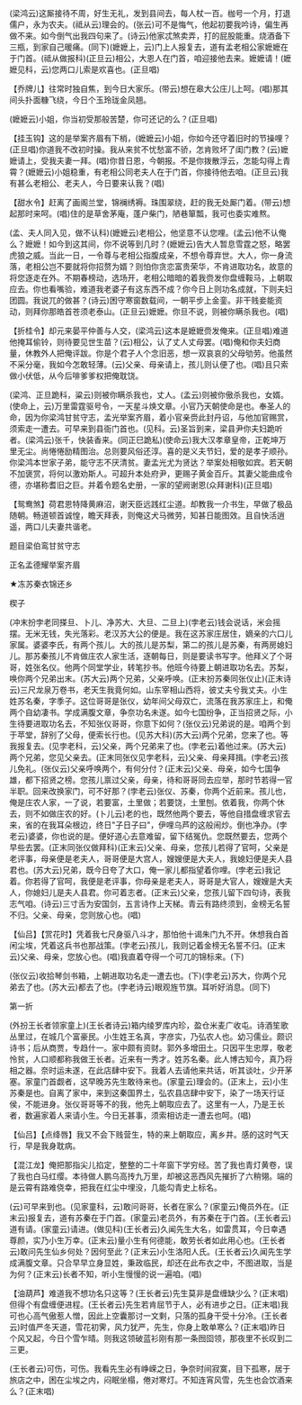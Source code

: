 <!-- { "loadSidebar": true } -->
(梁鸿云)这厮接待不周，好生无礼，发到县间去，每人杖一百。枷号一个月，打退儒户，永为农夫。(祗从云)理会的。(张云)可不是悔气，他起初要我吟诗，偏生再做不来。如今倒气出我四句来了。(诗云)他家忒煞卖弄，打的屁股能重。烧酒备下三瓶，到家自己暖痛。(同下)(嬷嬷上，云)门上人报复去，道有孟老相公家嬷嬷在于门首。(祗从做报科)(正旦云)相公，大恩人在门首，咱迎接他去来。嬷嬷请！(嬷嬷见科，云)您两口儿索是欢喜也。(正旦唱)

【乔牌儿】往常时独自焦，到今日大家乐。(带云)想在皋大公庄儿上呵。(唱)那其间头扑面糠飞绕，今日个玉玲珑金凤翘。

(嬷嬷云)小姐，你当初受那般苦楚，你可还记的么？(正旦唱)

【挂玉钩】这的是举案齐眉有下梢，(嬷嬷云)小姐，你如今还守着旧时的节操哩？(正旦唱)你道我不改初时操。我从来贫不忧愁富不骄，怎肯败坏了闺门教？(云)嬷嬷请上，受我夫妻一拜。(唱)你昔日恩，今朝报。不是你拨散浮云，怎能勾得上青霄？(嬷嬷云)小姐稳重，有老相公同老夫人在于门首，你接待他去咱。(正旦云)我有甚么老相公、老夫人，今日要来认我？(唱)

【甜水令】赶离了画阁兰堂，锦襕绣褥。珠围翠绕，赶的我无处厮门着。(带云)想起那时来呵。(唱)住的是草舍茅庵，蓬户柴门，陋巷箪瓢，我可也委实难熬。

(孟、夫人同入见，做不认科)(嬷嬷云)老相公，他坚意不认您哩。(孟云)他不认俺么？嬷嬷！如今到这其间，你不说等到几时？(嬷嬷云)告大人暂息雪霆之怒，略罢虎狼之威。当此一日，一令尊与老相公指腹成亲，不想令尊弃世。大人，你一身流落，老相公岂不要就将你招赘为婿？则怕你贪恋富贵荣华，不肯进取功名，故意的将您逐走在外。不期春榜动，选场开，老相公暗暗的着我赍发你盘缠鞍马，上朝取应去。你也看嘴验，难道我老婆子有这东西不成？你今日上则功名成就，下则夫妇团圆。我说兀的做甚？(诗云)困守寒窗数载间，一朝平步上金銮。非干贱妾能资动，则拜你那皓首苍须老泰山。(正旦云)嬷嬷。你旦不说，则被你瞒杀我也。(唱)

【折桂令】却元来晏平仲善与人交，(梁鸿云)这本是嬷嬷赍发俺来。(正旦唱)难道他掩耳偷铃，则待要见世生苗？(云)相公，认了丈人丈母罢。(唱)俺和你夫妇商量，休教外人把俺评跋。你是个君子人个念旧恶，想一双哀哀的父母劬劳。他虽然不采分毫，我如今怎敢轻薄。(云)父亲、母亲请上，孩儿则认便了也。(唱)且只索做小伏低，从今后啡爹爹权把俺耽饶。

(梁鸿、正旦跪科，粱云)则被你瞒杀我也，丈人。(孟云)则被你傲杀我也，女婿。(使命上，云)万里雷霆驱号令，一天星斗焕文章。小官乃天朝使命是也。奉圣人的命，因为你梁鸿甘贫守志，孟光举案齐眉，着小官亲赍此封丹诏，与他加官赐赏，须索走一遭去。可早来到县衙门首也。(见科。云)圣旨到来，梁县尹你夫妇跪听者。(梁鸿云)张千，快装香来。(同正巳跪私)(使命云)我大汉孝章皇帝，正乾坤万里无尘。尚惓惓励精图治。总则要风俗还淳。喜的是义夫节妇，爱的是孝子顺孙。你梁鸿本世家子弟，能守志不厌清贫。妻孟光尤为贤达？举案处相敬如宾。若天朝不加褒赏，将何以激劝斯人。可超升本处府尹，更赐子黄金百斤。其妻父能曲成令德，亦堪称耆旧之巨。并着令题名史册，一家的望阙谢恩(众拜谢科)(正旦唱)

【鸳鸯煞】荷君恩特降黄麻沼，谢天臣远践红尘道。却教我一介书生，早做了极品随朝。畅道顿首诚惶，瞻天拜表，则俺这犬马微劳，知甚日能图效。且自快活逍遥，两口儿夫妻共谐老。

题目梁伯鸾甘贫守志

正名孟德耀举案齐眉
　




★冻苏秦衣锦还乡

楔子

(冲末扮孛老同搽旦、卜儿、净苏大、大旦、二旦上)(孛老云)钱会说话，米会摇摆。无米无钱，失光落彩。老汉苏大公的便是。我在这苏家庄居住，嫡亲的六口儿家属。婆婆李氏，有两个孩儿。大的孩儿是苏梨，第二的孩儿是苏秦，有两房媳妇儿。那苏秦孩儿不肯做庄农人家生活，逐朝每日，则是要读书写字。他拜义了个哥哥，姓张名仪。他两个同堂学业，转笔抄书。他班今待要上朝进取功名去。苏梨，唤你两个兄弟出末。(苏大云)两个兄弟，父亲呼唤。(正末扮苏秦同张仪止)(正末诗云)三尺龙泉万卷书，老天生我竟何如。山东宰相山西将，彼丈夫兮我丈夫。小生姓苏名秦，字季子。这位哥哥是张仪，幼年间父母双亡，流落在我苏家庄上，和俺两个自幼凄书。学成满腹文章，争奈功名未遂。如今七国纷争，正当招贤之际，小生待要进取功名去，不知张仪哥哥，你意下如何？(张仪云)兄弟说的是。咱两个到于苹堂，辞别了父母，便索长行也。(见苏大科)(苏大云)两个兄弟，您来了也。等我报复去。(见孛老科，云)父亲，两个兄弟来了也。(孛老云)着他过来。(苏大云)两个兄弟，您见父亲去。(正末同张仪见孛老科，云)父亲、母亲拜揖。(孛老云)孩儿免礼。(张仪云)父亲呼唤两个，有何分付？(正末云)父亲、母亲，如今七国争雄，都下招贤之榜。您孩儿禀过父亲，母亲，待和哥哥同去应举，那时节若得一官半职。回来改换家门，可不好那？(孛老云)张仪、苏秦，你两个近前来。孩儿也，俺是庄农人家，一了说，若要富，土里做；若要饶，土里刨。依着我，你两个休去，则不如做庄农的好。(卜儿云)老的也，既然他两个要去，等他自措盘缠求官去来，省的在我耳朵根边，终日"子日子曰"，伊哩乌芦的这般闹炒。倒也净办。(孛老云)婆婆，你也说的是。便好道心去意难留，留下结冤仇。您既然要去，您两个早些去罢。(正末同张仪做拜科)(正末云)父亲、母亲，您孩儿若得了官呵，父亲是老评事，母亲便是老夫人，哥哥便是大宫人，嫂嫂便是大夫人，我媳妇便是夫人县君也。(苏大云)兄弟，既今日夸了大口，俺一家儿都指望着你哩。(孛老云)我记着。你若得了官呵，我便是老评事，你母亲是老夫人，哥哥是大官人，嫂嫂是大夫人，你媳妇儿是夫人县君。你可着志者。(正末云)父亲，您孩儿留下四句诗，表我志气咱。(诗云)三寸舌为安国剑，五言诗作上天梯。青云有路终须到，金榜无名誓不归。父亲、母亲，您则放心也。(唱)

【仙吕】【赏花时】凭着我七尺身驱八斗才，那怕他十谒朱门九不开。休想我白首闲尘埃，凭着这兵书也那战策。(孛老云)孩儿，我则记着金榜无名誓不归。(正末云)父亲、母亲，您放心也。(唱)我直着夺得一个可兀的锦标来。(下)

(张仪云)收拾琴剑书箱，上朝进取功名走一遭去也。(下)(孛老云)苏大，你两个兄弟去了也。(苏大云)都去了也。(孛老诗云)眼观旌节旗。耳听好消息。(同下)


第一折

(外扮王长者领家童上)(王长者诗云)箱内绫罗库内珍，盈仓米麦广收屯。诗酒笙歌丛里过，在城几个富豪民。小生姓王名真，字彦实，乃弘农人也。幼习儒业。颇识诗书；后从商贾，专趋什一。家中颇有资财。郭外多增田土。只因平生忠厚，敬老怜贫，人口顺都称我做王长者。近来有一秀才。姓苏名秦。此人博古知今，真乃将相之器。奈时运未遂，在此店肆中安下。我着人去请他来共话，听其谈吐，少开茅塞。家童门首觑者，这早晚苏先生敢待来也。(家童云)理会的。(正末上，云)小生苏秦是也。自离了家中，来到这秦国界土，弘农县店肆中安下，染了一场天行证侯，不能进身。张仪哥哥等不的我，他先上朝取应去了。这里有一人，乃是王长者，数遍家着人来请小生。今日无甚事，须索相访走一遭去也呵。(唱)

【仙吕】【点绛唇】我又不会下贱营生，特的来上朝取应，离乡井。感的这时气天行，早是我身耽病。

【混江龙】俺把那指尖儿掐定，整整的二十年窗下学穷经。苦了我也青灯黄卷，误了我也白马红缨。本待做人鹏乌高抟九万里，却被这恶西风先摧折了六稍翎。端的是云霄有路难侥幸，把我在红尘中埋没，几能勾青史上标名。

(云)可早来到也。(见家童科，云)敢问哥哥，长者在家么？(家童云)俺员外在。(正末云)报复去，道有苏秦在于门首。(家童云)老员外，有苏秦在于门首。(王长者云)道有请。(家童云)请进。(做见科)(王长者云)久闻先生大名，如雷贯耳，今日幸遇尊颜，实乃小生万幸。(正末云)量小生有何德能，敢劳长者如此用心也。(王长者云)敢问先生仙乡何处？因何至此？(正末云)小生洛阳人氏。(王长者云)久闻先生学成满腹文章。只合早早立身显姓，秉政临民，却还在此布衣之中，不图进取，当是为何？(正末云)长者不知，听小生慢慢的说一遍咱。(唱)

【油葫芦】难道我不想功名只这等？(王长者云)先生莫非是盘缠缺少么？(正末唱)但得个有盘缠便进程。(王长者云)先生若肯屈节于人，必有进步之日。(正末唱)我可也心高气傲惹人憎，因此上空囊那讨一文剩，只落的孤身干受十分冷。(王长者云)时值严冬天道，雪花初霁，风力犹严，先生，你身上敢单寒么？(正末唱)昨日个风又起，今日个雪乍晴。则我这领破蓝衫刚有那一条囫囵领，那夜里不长叹到二三更。

(王长者云)可伤，可伤。我看先生必有峥嵘之日，争奈时间寂寞，目下孤寒，居于旅店之中，困在尘埃之内，闷眠坐榻，倦对寒灯。不知连宵风雪，先生也会饮酒来么？(正末唱)

